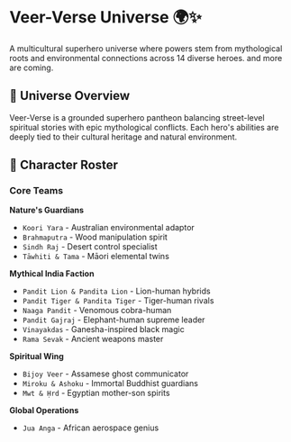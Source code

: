 # Veer-Verse Universe 🌍✨

A multicultural superhero universe where powers stem from mythological roots and environmental connections across 14 diverse heroes. and more are coming.

## 📖 Universe Overview

Veer-Verse is a grounded superhero pantheon balancing street-level spiritual stories with epic mythological conflicts. Each hero's abilities are deeply tied to their cultural heritage and natural environment.

## 🦸 Character Roster

### Core Teams

**Nature's Guardians**
- `Koori Yara` - Australian environmental adaptor
- `Brahmaputra` - Wood manipulation spirit  
- `Sindh Raj` - Desert control specialist
- `Tāwhiti & Tama` - Māori elemental twins

**Mythical India Faction**
- `Pandit Lion & Pandita Lion` - Lion-human hybrids
- `Pandit Tiger & Pandita Tiger` - Tiger-human rivals
- `Naaga Pandit` - Venomous cobra-human
- `Pandit Gajraj` - Elephant-human supreme leader
- `Vinayakdas` - Ganesha-inspired black magic
- `Rama Sevak` - Ancient weapons master

**Spiritual Wing**
- `Bijoy Veer` - Assamese ghost communicator
- `Miroku & Ashoku` - Immortal Buddhist guardians
- `Mwt & Ḥrd` - Egyptian mother-son spirits

**Global Operations**
- `Jua Anga` - African aerospace genius
